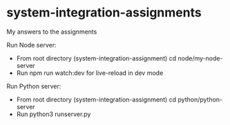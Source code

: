 # system-integration-assignments
My answers to the assignments

Run Node server:
- From root directory (system-integration-assignment) cd node/my-node-server
- Run npm run watch:dev for live-reload in dev mode


Run Python server: 
- From root directory (system-integration-assignment) cd python/python-server 
- Run python3 runserver.py
